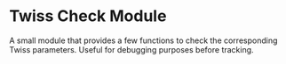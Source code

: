 # Twiss Check Module

A small module that provides a few functions to check the corresponding Twiss parameters. Useful for debugging purposes before tracking.